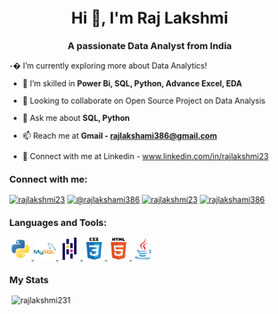 <h1 align="center">Hi 👋, I'm Raj Lakshmi</h1>
<h3 align="center">A passionate Data Analyst from India</h3>

-� I’m currently exploring more about Data Analytics!
 
- 🌱 I’m skilled in **Power Bi, SQL, Python, Advance Excel, EDA**

- 👯 Looking to collaborate on Open Source Project on Data Analysis
 
- 💬 Ask me about **SQL, Python**

- 📫 Reach me at **Gmail - rajlakshami386@gmail.com**

- 🔗 Connect with me at Linkedin - www.linkedin.com/in/rajlakshmi23

<h3 align="left">Connect with me:</h3>
<p align="left">
<a href="https://linkedin.com/in/rajlakshmi23" target="blank"><img align="center" src="https://raw.githubusercontent.com/rahuldkjain/github-profile-readme-generator/master/src/images/icons/Social/linked-in-alt.svg" alt="rajlakshmi23" height="30" width="40" /></a>
<a href="https://www.hackerrank.com/@rajlakshami386" target="blank"><img align="center" src="https://raw.githubusercontent.com/rahuldkjain/github-profile-readme-generator/master/src/images/icons/Social/hackerrank.svg" alt="@rajlakshami386" height="30" width="40" /></a>
<a href="https://www.leetcode.com/rajlakshmi23" target="blank"><img align="center" src="https://raw.githubusercontent.com/rahuldkjain/github-profile-readme-generator/master/src/images/icons/Social/leet-code.svg" alt="rajlakshmi23" height="30" width="40" /></a>
<a href="https://auth.geeksforgeeks.org/user/rajlakshami386" target="blank"><img align="center" src="https://raw.githubusercontent.com/rahuldkjain/github-profile-readme-generator/master/src/images/icons/Social/geeks-for-geeks.svg" alt="rajlakshami386" height="30" width="40" /></a>
</p>

<h3 align="left">Languages and Tools:</h3>
<p align="left"> <a href="https://www.python.org" target="_blank" rel="noreferrer"> <img src="https://raw.githubusercontent.com/devicons/devicon/master/icons/python/python-original.svg" alt="python" width="40" height="40"/> </a> <a href="https://www.mysql.com/" target="_blank" rel="noreferrer"> <img src="https://raw.githubusercontent.com/devicons/devicon/master/icons/mysql/mysql-original-wordmark.svg" alt="mysql" width="40" height="40"/> </a> <a href="https://pandas.pydata.org/" target="_blank" rel="noreferrer"> <img src="https://raw.githubusercontent.com/devicons/devicon/2ae2a900d2f041da66e950e4d48052658d850630/icons/pandas/pandas-original.svg" alt="pandas" width="40" height="40"/> </a> <a href="https://www.w3schools.com/css/" target="_blank" rel="noreferrer"> <img src="https://raw.githubusercontent.com/devicons/devicon/master/icons/css3/css3-original-wordmark.svg" alt="css3" width="40" height="40"/> </a><a href="https://www.w3.org/html/" target="_blank" rel="noreferrer"> <img src="https://raw.githubusercontent.com/devicons/devicon/master/icons/html5/html5-original-wordmark.svg" alt="html5" width="40" height="40"/> </a> <a href="https://www.java.com" target="_blank" rel="noreferrer"> <img src="https://raw.githubusercontent.com/devicons/devicon/master/icons/java/java-original.svg" alt="java" width="40" height="40"/> </a>  </p>

<h3 align="left">My Stats </h3>
<p>&nbsp;<img align="center" src="https://github-readme-stats.vercel.app/api?username=rajlakshmi231&show_icons=true&locale=en" alt="rajlakshmi231" /></p>
